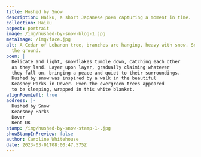 ```yaml
---
title: Hushed by Snow
description: Haiku, a short Japanese poem capturing a moment in time.
collection: Haiku
aspect: portrait
image: /img/hushed-by-snow-blog-1.jpg
metaImage: /img/face.jpg
alt: A Cedar of Lebanon tree, branches are hanging, heavy with snow. Snow covers
  the ground.
poem: |
  Delicate and light, snowflakes tumble down, catching each other
  as they land. Layer upon layer, gradually claiming whatever 
  they fall on, bringing a peace and quiet to their surroundings. 
  Hushed by snow was inspired by a walk in the beautiful 
  Keasney Parks in Dover. Even the evergreen trees appeared
  to be sleeping, wrapped in this white blanket.
alignPoemLeft: true
address: |-
  Hushed by Snow
  Kearsney Parks
  Dover
  Kent UK
stamp: /img/hushed-by-snow-stamp-1-.jpg
showStampInPreview: false
author: Caroline Whitehouse
date: 2023-03-01T08:00:47.575Z
---
```

